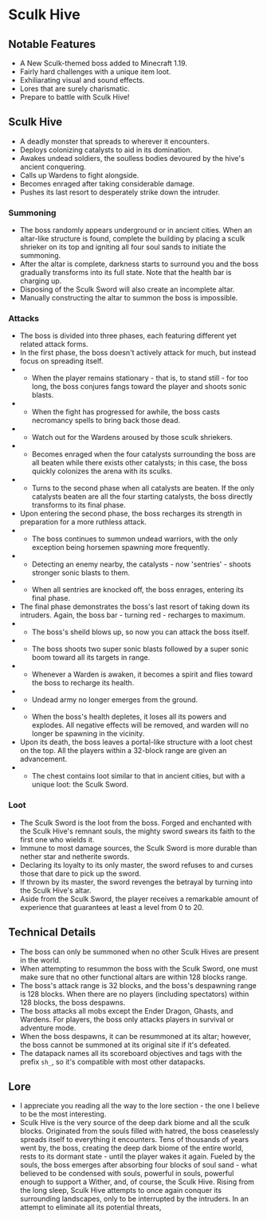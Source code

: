 # Sculk Hive

## Notable Features
* A New Sculk-themed boss added to Minecraft 1.19.
* Fairly hard challenges with a unique item loot.
* Exhiliarating visual and sound effects.
* Lores that are surely charismatic.
* Prepare to battle with Sculk Hive!

## Sculk Hive
* A deadly monster that spreads to wherever it encounters.
* Deploys colonizing catalysts to aid in its domination.
* Awakes undead soldiers, the soulless bodies devoured by the hive's ancient conquering.
* Calls up Wardens to fight alongside.
* Becomes enraged after taking considerable damage.
* Pushes its last resort to desperately strike down the intruder.

### Summoning
* The boss randomly appears underground or in ancient cities. When an altar-like structure is found, complete the building by placing a sculk shrieker on its top and igniting all four soul sands to initiate the summoning.
* After the altar is complete, darkness starts to surround you and the boss gradually transforms into its full state. Note that the health bar is charging up.
* Disposing of the Sculk Sword will also create an incomplete altar.
* Manually constructing the altar to summon the boss is impossible.

### Attacks
* The boss is divided into three phases, each featuring different yet related attack forms.
* In the first phase, the boss doesn't actively attack for much, but instead focus on spreading itself.
* * When the player remains stationary - that is, to stand still - for too long, the boss conjures fangs toward the player and shoots sonic blasts.
* * When the fight has progressed for awhile, the boss casts necromancy spells to bring back those dead.
* * Watch out for the Wardens aroused by those sculk shriekers.
* * Becomes enraged when the four catalysts surrounding the boss are all beaten while there exists other catalysts; in this case, the boss quickly colonizes the arena with its sculks.
* * Turns to the second phase when all catalysts are beaten. If the only catalysts beaten are all the four starting catalysts, the boss directly transforms to its final phase.
* Upon entering the second phase, the boss recharges its strength in preparation for a more ruthless attack.
* * The boss continues to summon undead warriors, with the only exception being horsemen spawning more frequently.
* * Detecting an enemy nearby, the catalysts - now 'sentries' - shoots stronger sonic blasts to them.
* * When all sentries are knocked off, the boss enrages, entering its final phase.
* The final phase demonstrates the boss's last resort of taking down its intruders. Again, the boss bar - turning red - recharges to maximum.
* * The boss's sheild blows up, so now you can attack the boss itself.
* * The boss shoots two super sonic blasts followed by a super sonic boom toward all its targets in range.
* * Whenever a Warden is awaken, it becomes a spirit and flies toward the boss to recharge its health.
* * Undead army no longer emerges from the ground.
* * When the boss's health depletes, it loses all its powers and explodes. All negative effects will be removed, and warden will no longer be spawning in the vicinity.
* Upon its death, the boss leaves a portal-like structure with a loot chest on the top. All the players within a 32-block range are given an advancement.
* * The chest contains loot similar to that in ancient cities, but with a unique loot: the Sculk Sword.

### Loot
* The Sculk Sword is the loot from the boss. Forged and enchanted with the Sculk Hive's remnant souls, the mighty sword swears its faith to the first one who wields it.
* Immune to most damage sources, the Sculk Sword is more durable than nether star and netherite swords.
* Declaring its loyalty to its only master, the sword refuses to and curses those that dare to pick up the sword.
* If thrown by its master, the sword revenges the betrayal by turning into the Sculk Hive's altar.
* Aside from the Sculk Sword, the player receives a remarkable amount of experience that guarantees at least a level from 0 to 20.

## Technical Details
* The boss can only be summoned when no other Sculk Hives are present in the world.
* When attempting to resummon the boss with the Sculk Sword, one must make sure that no other functional altars are within 128 blocks range.
* The boss's attack range is 32 blocks, and the boss's despawning range is 128 blocks. When there are no players (including spectators) within 128 blocks, the boss despawns.
* The boss attacks all mobs except the Ender Dragon, Ghasts, and Wardens. For players, the boss only attacks players in survival or adventure mode.
* When the boss despawns, it can be resummoned at its altar; however, the boss cannot be summoned at its original site if it's defeated.
* The datapack names all its scoreboard objectives and tags with the prefix `sh_`, so it's compatible with most other datapacks.

## Lore
* I appreciate you reading all the way to the lore section - the one I believe to be the most interesting.
* Sculk Hive is the very source of the deep dark biome and all the sculk blocks. Originated from the souls filled with hatred, the boss ceaselessly spreads itself to everything it encounters. Tens of thousands of years went by, the boss, creating the deep dark biome of the entire world, rests to its dormant state - until the player wakes it again. Fueled by the souls, the boss emerges after absorbing four blocks of soul sand - what believed to be condensed with souls, powerful in souls, powerful enough to support a Wither, and, of course, the Sculk Hive. Rising from the long sleep, Sculk Hive attempts to once again conquer its surrounding landscapes, only to be interrupted by the intruders. In an attempt to eliminate all its potential threats,
